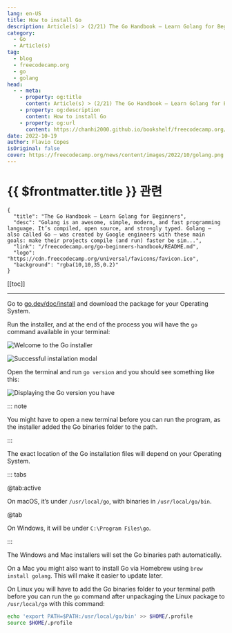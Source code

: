 ```yaml
---
lang: en-US
title: How to install Go
description: Article(s) > (2/21) The Go Handbook – Learn Golang for Beginners 
category:
  - Go
  - Article(s)
tag: 
  - blog
  - freecodecamp.org
  - go
  - golang
head:
  - - meta:
    - property: og:title
      content: Article(s) > (2/21) The Go Handbook – Learn Golang for Beginners
    - property: og:description
      content: How to install Go
    - property: og:url
      content: https://chanhi2000.github.io/bookshelf/freecodecamp.org/go-beginners-handbook/how-to-install-go.html
date: 2022-10-19
author: Flavio Copes
isOriginal: false
cover: https://freecodecamp.org/news/content/images/2022/10/golang.png
---
```


# {{ $frontmatter.title }} 관련

```component VPCard
{
  "title": "The Go Handbook – Learn Golang for Beginners",
  "desc": "Golang is an awesome, simple, modern, and fast programming language. It’s compiled, open source, and strongly typed. Golang – also called Go – was created by Google engineers with these main goals: make their projects compile (and run) faster be sim...",
  "link": "/freecodecamp.org/go-beginners-handbook/README.md",
  "logo": "https://cdn.freecodecamp.org/universal/favicons/favicon.ico",
  "background": "rgba(10,10,35,0.2)"
}
```

[[toc]]

---

<SiteInfo
  name="The Go Handbook – Learn Golang for Beginners"
  desc="Golang is an awesome, simple, modern, and fast programming language. It’s compiled, open source, and strongly typed. Golang – also called Go – was created by Google engineers with these main goals: make their projects compile (and run) faster be sim..."
  url="https://freecodecamp.org/news/go-beginners-handbook#heading-how-to-install-go"
  logo="https://cdn.freecodecamp.org/universal/favicons/favicon.ico"
  preview="https://freecodecamp.org/news/content/images/2022/10/golang.png"/>

Go to [<FontIcon icon="fa-brands fa-golang"/>go.dev/doc/install](https://go.dev/doc/install) and download the package for your Operating System.

Run the installer, and at the end of the process you will have the `go` command available in your terminal:

![Welcome to the Go installer](https://freecodecamp.org/news/content/images/2022/10/Screen_Shot_2022-07-28_at_10.19.21.png)

![Successful installation modal](https://freecodecamp.org/news/content/images/2022/10/Screen_Shot_2022-07-28_at_10.20.54.png)

Open the terminal and run `go version` and you should see something like this:

![Displaying the Go version you have](https://freecodecamp.org/news/content/images/2022/10/Screen_Shot_2022-07-28_at_10.21.32.png)

::: note

You might have to open a new terminal before you can run the program, as the installer added the Go binaries folder to the path.

:::

The exact location of the Go installation files will depend on your Operating System.

::: tabs

@tab:active <FontIcon icon="iconfont icon-macos"/>

On macOS, it’s under <FontIcon icon="fas fa-folder-open"/>`/usr/local/go`, with binaries in <FontIcon icon="fas fa-folder-open"/>`/usr/local/go/bin`.

@tab <FontIcon icon="fa-brands fa-windows"/>

On Windows, it will be under <FontIcon icon="fas fa-folder-open"/>`C:\Program Files\go`.

:::

The Windows and Mac installers will set the Go binaries path automatically.

On a Mac you might also want to install Go via Homebrew using `brew install golang`. This will make it easier to update later.

On Linux you will have to add the Go binaries folder to your terminal path before you can run the `go` command after unpackaging the Linux package to <FontIcon icon="fas fa-folder-open"/>`/usr/local/go` with this command:

```sh
echo 'export PATH=$PATH:/usr/local/go/bin' >> $HOME/.profile
source $HOME/.profile
```